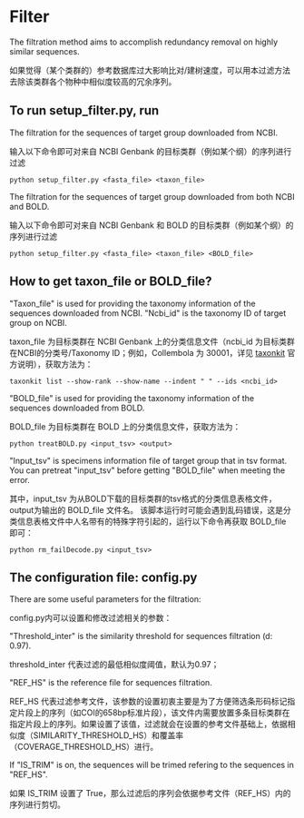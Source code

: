 # Filter
The filtration method aims to accomplish redundancy removal on highly similar sequences.

如果觉得（某个类群的）参考数据库过大影响比对/建树速度，可以用本过滤方法去除该类群各个物种中相似度较高的冗余序列。



## To run setup_filter.py, run

The filtration for the sequences of target group downloaded from NCBI.

输入以下命令即可对来自 NCBI Genbank 的目标类群（例如某个纲）的序列进行过滤
```
python setup_filter.py <fasta_file> <taxon_file>
```

The filtration for the sequences of target group downloaded from both NCBI and BOLD.

输入以下命令即可对来自 NCBI Genbank 和 BOLD 的目标类群（例如某个纲）的序列进行过滤
```
python setup_filter.py <fasta_file> <taxon_file> <BOLD_file>
```

## How to get taxon_file or BOLD_file?

"Taxon_file" is used for providing the taxonomy information of the sequences downloaded from NCBI. "Ncbi_id" is the taxonomy ID of target group on NCBI.

taxon_file 为目标类群在 NCBI Genbank 上的分类信息文件（ncbi_id 为目标类群在NCBI的分类号/Taxonomy ID；例如，Collembola 为 30001，详见 [taxonkit](https://github.com/shenwei356/taxonkit) 官方说明），获取方法为：
```
taxonkit list --show-rank --show-name --indent " " --ids <ncbi_id>
```

"BOLD_file" is used for providing the taxonomy information of the sequences downloaded from BOLD.

BOLD_file 为目标类群在 BOLD 上的分类信息文件，获取方法为：
```
python treatBOLD.py <input_tsv> <output>
```
"Input_tsv" is specimens information file of target group that in tsv format. You can pretreat "input_tsv" before getting "BOLD_file" when meeting the error.

其中，input_tsv 为从BOLD下载的目标类群的tsv格式的分类信息表格文件，output为输出的 BOLD_file 文件名。
该脚本运行时可能会遇到乱码错误，这是分类信息表格文件中人名带有的特殊字符引起的，运行以下命令再获取 BOLD_file 即可：
```
python rm_failDecode.py <input_tsv>
```

## The configuration file: config.py

There are some useful parameters for the filtration:

config.py内可以设置和修改过滤相关的参数：

"Threshold_inter" is the similarity threshold for sequences filtration (d: 0.97).

threshold_inter 代表过滤的最低相似度阈值，默认为0.97；

"REF_HS" is the reference file for sequences filtration.

REF_HS 代表过滤参考文件，该参数的设置初衷主要是为了方便筛选条形码标记指定片段上的序列（如COI的658bp标准片段），该文件内需要放置多条目标类群在指定片段上的序列。如果设置了该值，过滤就会在设置的参考文件基础上，依据相似度（SIMILARITY_THRESHOLD_HS）和覆盖率（COVERAGE_THRESHOLD_HS）进行。

If "IS_TRIM" is on, the sequences will be trimed refering to the sequences in "REF_HS".

如果 IS_TRIM 设置了 True，那么过滤后的序列会依据参考文件（REF_HS）内的序列进行剪切。
